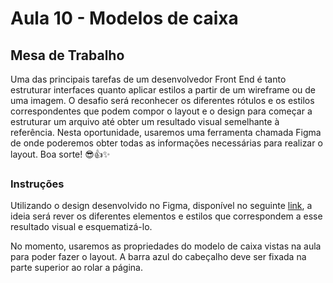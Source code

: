 # Aula 10 - Modelos de caixa

## Mesa de Trabalho

Uma das principais tarefas de um desenvolvedor Front End é tanto estruturar interfaces quanto aplicar estilos a partir de um wireframe ou de uma imagem. O desafio será reconhecer os diferentes rótulos e os estilos correspondentes que podem compor o layout e o design para começar a estruturar um arquivo até obter um resultado visual semelhante à referência.
Nesta oportunidade, usaremos uma ferramenta chamada Figma de onde poderemos obter todas as informações necessárias para realizar o layout.
Boa sorte! 😎👍✨


### Instruções

Utilizando o design desenvolvido no Figma, disponível no seguinte <a href="https://www.figma.com/file/JJduGYhIo0wCvrTVKvn4TR/Front-end-Aula10-ModelosDeCaixa?node-id=0%3A1">link</a>, a ideia será rever os diferentes elementos e estilos que correspondem a esse resultado visual e esquematizá-lo.

No momento, usaremos as propriedades do modelo de caixa vistas na aula para poder fazer o layout. A barra azul do cabeçalho deve ser fixada na parte superior ao rolar a página.
